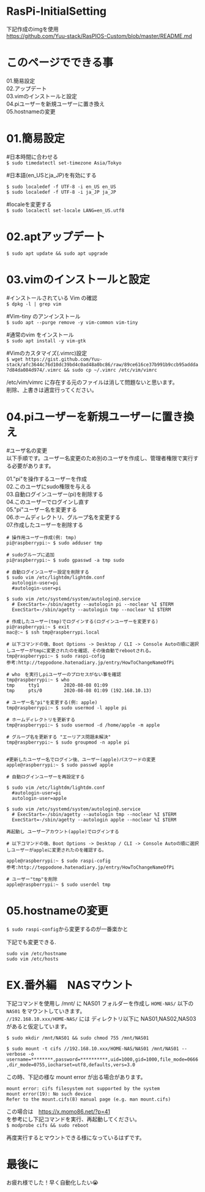 # RasPi-InitialSetting

下記作成のimgを使用  
 https://github.com/Yuu-stack/RasPIOS-Custom/blob/master/README.md  
 
# このページでできる事  
01.簡易設定  
02.アップデート  
03.vimのインストールと設定  
04.piユーザーを新規ユーザーに置き換え  
05.hostnameの変更  

# 01.簡易設定  

#日本時間に合わせる  
`$ sudo timedatectl set-timezone Asia/Tokyo`

#日本語(en_USとja_JP)を有効にする  

    $ sudo localedef -f UTF-8 -i en_US en_US
    $ sudo localedef -f UTF-8 -i ja_JP ja_JP

#localeを変更する  
`$ sudo localectl set-locale LANG=en_US.utf8`

# 02.aptアップデート  

`$ sudo apt update && sudo apt upgrade`

# 03.vimのインストールと設定  

#インストールされている Vim の確認  
`$ dpkg -l | grep vim`

#Vim-tiny のアンインストール  
`$ sudo apt --purge remove -y vim-common vim-tiny`

#通常のvim をインストール  
`$ sudo apt install -y vim-gtk`

#Vimのカスタマイズ(.vimrc)設定  
`$ wget https://gist.github.com/Yuu-stack/afc3644c76d10dc39bd4c0ad48a0bc86/raw/89ce616ce37b991b9ccb95addda7d84da084d974/.vimrc && sudo cp ~/.vimrc /etc/vim/vimrc`

/etc/vim/vimrc に存在する元のファイルは消して問題ないと思います。  
削除、上書きは適宜行ってください。  

# 04.piユーザーを新規ユーザーに置き換え  

#ユーザ名の変更  
以下手順です。ユーザー名変更のため別のユーザを作成し、管理者権限で実行する必要があります。  

01."pi"を操作するユーザーを作成  
02.このユーザにsudo権限を与える  
03.自動ログインユーザー(pi)を削除する  
04.このユーザーでログインし直す  
05."pi"ユーザー名を変更する  
06.ホームディレクトリ、グループ名を変更する  
07.作成したユーザーを削除する  


    # 操作用ユーザー作成(例: tmp)
    pi@raspberrypi:~ $ sudo adduser tmp
    
    # sudoグループに追加
    pi@raspberrypi:~ $ sudo gpasswd -a tmp sudo
    
    # 自動ログインユーザー設定を削除する
    $ sudo vim /etc/lightdm/lightdm.conf 
      autologin-user=pi
      #autologin-user=pi
    
    $ sudo vim /etc/systemd/system/autologin@.service 
      # ExecStart=-/sbin/agetty --autologin pi --noclear %I $TERM
      ExecStart=-/sbin/agetty --autologin tmp --noclear %I $TERM
    
    # 作成したユーザー(tmp)でログインする(ログインユーザーを変更する)
    pi@raspberrypi:~ $ exit
    mac@:~ $ ssh tmp@raspberrypi.local
    
    # 以下コマンドの後、Boot Options -> Desktop / CLI -> Console Autoの順に選択しユーザーがtmpに変更されたのを確認、その後自動でrebootされる。
    tmp@raspberrypi:~ $ sudo raspi-cofig
    参考:http://teppodone.hatenadiary.jp/entry/HowToChangeNameOfPi
    
    # who　を実行しpiユーザーのプロセスがない事を確認
    tmp@raspberrypi:~ $ who
    tmp     tty1         2020-08-08 01:09
    tmp     pts/0        2020-08-08 01:09 (192.168.10.13)
    
    # ユーザー名"pi"を変更する(例: apple)
    tmp@raspberrypi:~ $ sudo usermod -l apple pi
    
    # ホームディレクトリを更新する
    tmp@raspberrypi:~ $ sudo usermod -d /home/apple -m apple
    
    # グループ名を更新する "エーリアス問題未解決"
    tmp@raspberrypi:~ $ sudo groupmod -n apple pi
    

    #更新したユーザー名でログイン後、ユーザー(apple)パスワードの変更
    apple@raspberrypi:~ $ sudo passwd apple
    
    # 自動ログインユーザーを再設定する
    
    $ sudo vim /etc/lightdm/lightdm.conf 
      #autologin-user=pi
      autologin-user=apple
      
    $ sudo vim /etc/systemd/system/autologin@.service 
      # ExecStart=-/sbin/agetty --autologin tmp --noclear %I $TERM
      ExecStart=-/sbin/agetty --autologin apple --noclear %I $TERM
    
    再起動し ユーザーアカウント(apple)でログインする
      
    # 以下コマンドの後、Boot Options -> Desktop / CLI -> Console Autoの順に選択しユーザーがappleに変更されたのを確認する。
    
    apple@raspberrypi:~ $ sudo raspi-cofig
    参考:http://teppodone.hatenadiary.jp/entry/HowToChangeNameOfPi
    
    # ユーザー"tmp"を削除
    apple@raspberrypi:~ $ sudo userdel tmp
    
    

# 05.hostnameの変更  

`$ sudo raspi-config`から変更するのが一番楽かと  

下記でも変更できる.  

    sudo vim /etc/hostname
    sudo vim /etc/hosts

# EX.番外編　NASマウント  

下記コマンドを使用し /mnt/ に NAS01 フォルダーを作成し `HOME-NAS/` 以下の `NAS01` をマウントしていきます。  
`//192.168.10.xxx/HOME-NAS/` には ディレクトリ以下に NAS01,NAS02,NAS03 があると仮定しています。  

    $ sudo mkdir /mnt/NAS01 && sudo chmod 755 /mnt/NAS01

`$ sudo mount -t cifs //192.168.10.xxx/HOME-NAS/NAS01 /mnt/NAS01 --verbose -o username=********,password=**********,uid=1000,gid=1000,file_mode=0666,dir_mode=0755,iocharset=utf8,defaults,vers=3.0`


この時、下記の様な mount error が出る場合があります。  

    mount error: cifs filesystem not supported by the system
    mount error(19): No such device
    Refer to the mount.cifs(8) manual page (e.g. man mount.cifs)
    
この場合は　https://x.momo86.net/?p=41  
を参考にし下記コマンドを実行、再起動してください。  
`$ modprobe cifs && sudo reboot`

再度実行するとマウントできる様になっているはずです。


# 最後に

お疲れ様でした！早く自動化したい😭  




